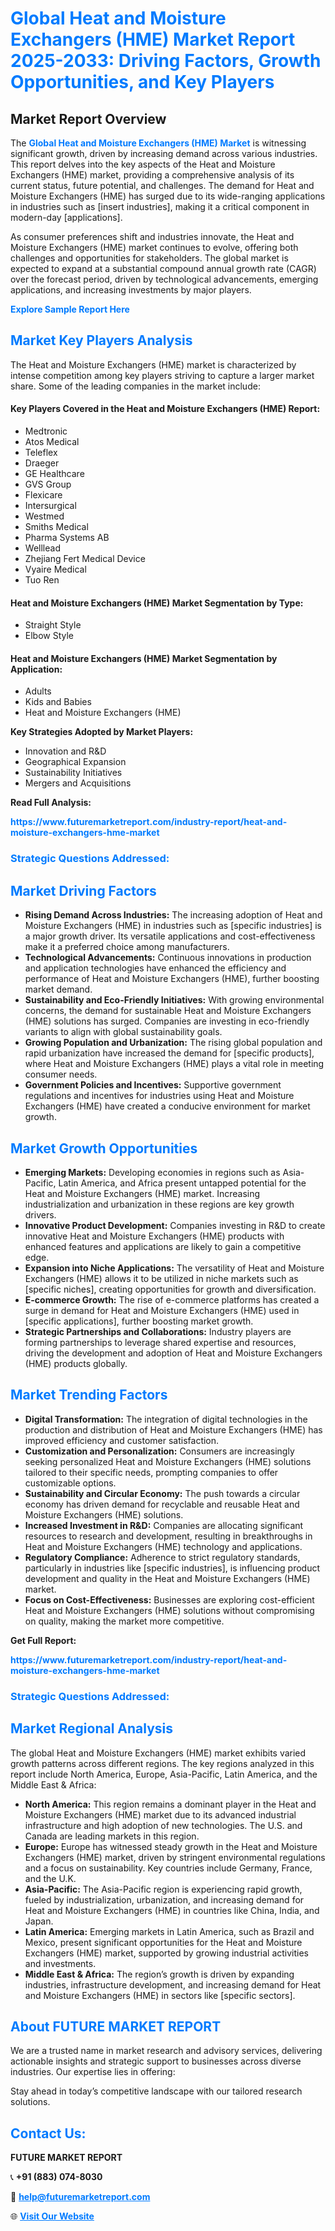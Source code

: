 <h1 style="color: #007BFF;">Global Heat and Moisture Exchangers (HME) Market Report 2025-2033: Driving Factors, Growth Opportunities, and Key Players</h1>

<section id="overview">
<h2>Market Report Overview</h2>
<p>The <a href="https://www.futuremarketreport.com/industry-report/heat-and-moisture-exchangers-hme-market" style="color: #007BFF; text-decoration: none;"><strong>Global Heat and Moisture Exchangers (HME) Market</strong></a> is witnessing significant growth, driven by increasing demand across various industries. This report delves into the key aspects of the Heat and Moisture Exchangers (HME) market, providing a comprehensive analysis of its current status, future potential, and challenges. The demand for Heat and Moisture Exchangers (HME) has surged due to its wide-ranging applications in industries such as [insert industries], making it a critical component in modern-day [applications].</p>
<p>As consumer preferences shift and industries innovate, the Heat and Moisture Exchangers (HME) market continues to evolve, offering both challenges and opportunities for stakeholders. The global market is expected to expand at a substantial compound annual growth rate (CAGR) over the forecast period, driven by technological advancements, emerging applications, and increasing investments by major players.</p>
</section>

<section id="overview">
<p><a href="https://www.futuremarketreport.com/request-sample/reportId=122367" style="color: #007BFF; text-decoration: none;"><strong>Explore Sample Report Here</strong></a></p>
</section>

<section id="key-players">
<h2 style="color: #007BFF;">Market Key Players Analysis</h2>
<p>The Heat and Moisture Exchangers (HME) market is characterized by intense competition among key players striving to capture a larger market share. Some of the leading companies in the market include:</p>
<h4>Key Players Covered in the Heat and Moisture Exchangers (HME) Report:</h4>
<ul><li>Medtronic</li><li>Atos Medical</li><li>Teleflex</li><li>Draeger</li><li>GE Healthcare</li><li>GVS Group</li><li>Flexicare</li><li>Intersurgical</li><li>Westmed</li><li>Smiths Medical</li><li>Pharma Systems AB</li><li>Welllead</li><li>Zhejiang Fert Medical Device</li><li>Vyaire Medical</li><li>Tuo Ren</li></ul>
<h4>Heat and Moisture Exchangers (HME) Market Segmentation by Type:</h4>
<ul><li>Straight Style</li><li>Elbow Style</li></ul>

<h4>Heat and Moisture Exchangers (HME) Market Segmentation by Application:</h4>
<ul><li>Adults</li><li>Kids and Babies</li><li>Heat and Moisture Exchangers (HME)</li></ul>
<p><strong>Key Strategies Adopted by Market Players:</strong></p>
<ul>
<li>Innovation and R&D</li>
<li>Geographical Expansion</li>
<li>Sustainability Initiatives</li>
<li>Mergers and Acquisitions</li>
</ul>
</section>

<section>
<p><strong>Read Full Analysis: </strong></p><a href="https://www.futuremarketreport.com/industry-report/heat-and-moisture-exchangers-hme-market" style="color: #007BFF; text-decoration: none;"><strong>https://www.futuremarketreport.com/industry-report/heat-and-moisture-exchangers-hme-market</strong></a>
<h3 style="color: #007BFF;">Strategic Questions Addressed:</h3>
</section>

<section id="driving-factors">
<h2 style="color: #007BFF;">Market Driving Factors</h2>
<ul>
<li><strong>Rising Demand Across Industries:</strong> The increasing adoption of Heat and Moisture Exchangers (HME) in industries such as [specific industries] is a major growth driver. Its versatile applications and cost-effectiveness make it a preferred choice among manufacturers.</li>
<li><strong>Technological Advancements:</strong> Continuous innovations in production and application technologies have enhanced the efficiency and performance of Heat and Moisture Exchangers (HME), further boosting market demand.</li>
<li><strong>Sustainability and Eco-Friendly Initiatives:</strong> With growing environmental concerns, the demand for sustainable Heat and Moisture Exchangers (HME) solutions has surged. Companies are investing in eco-friendly variants to align with global sustainability goals.</li>
<li><strong>Growing Population and Urbanization:</strong> The rising global population and rapid urbanization have increased the demand for [specific products], where Heat and Moisture Exchangers (HME) plays a vital role in meeting consumer needs.</li>
<li><strong>Government Policies and Incentives:</strong> Supportive government regulations and incentives for industries using Heat and Moisture Exchangers (HME) have created a conducive environment for market growth.</li>
</ul>
</section>

<section id="growth-opportunities">
<h2 style="color: #007BFF;">Market Growth Opportunities</h2>
<ul>
<li><strong>Emerging Markets:</strong> Developing economies in regions such as Asia-Pacific, Latin America, and Africa present untapped potential for the Heat and Moisture Exchangers (HME) market. Increasing industrialization and urbanization in these regions are key growth drivers.</li>
<li><strong>Innovative Product Development:</strong> Companies investing in R&D to create innovative Heat and Moisture Exchangers (HME) products with enhanced features and applications are likely to gain a competitive edge.</li>
<li><strong>Expansion into Niche Applications:</strong> The versatility of Heat and Moisture Exchangers (HME) allows it to be utilized in niche markets such as [specific niches], creating opportunities for growth and diversification.</li>
<li><strong>E-commerce Growth:</strong> The rise of e-commerce platforms has created a surge in demand for Heat and Moisture Exchangers (HME) used in [specific applications], further boosting market growth.</li>
<li><strong>Strategic Partnerships and Collaborations:</strong> Industry players are forming partnerships to leverage shared expertise and resources, driving the development and adoption of Heat and Moisture Exchangers (HME) products globally.</li>
</ul>
</section>

<section id="trending-factors">
<h2 style="color: #007BFF;">Market Trending Factors</h2>
<ul>
<li><strong>Digital Transformation:</strong> The integration of digital technologies in the production and distribution of Heat and Moisture Exchangers (HME) has improved efficiency and customer satisfaction.</li>
<li><strong>Customization and Personalization:</strong> Consumers are increasingly seeking personalized Heat and Moisture Exchangers (HME) solutions tailored to their specific needs, prompting companies to offer customizable options.</li>
<li><strong>Sustainability and Circular Economy:</strong> The push towards a circular economy has driven demand for recyclable and reusable Heat and Moisture Exchangers (HME) solutions.</li>
<li><strong>Increased Investment in R&D:</strong> Companies are allocating significant resources to research and development, resulting in breakthroughs in Heat and Moisture Exchangers (HME) technology and applications.</li>
<li><strong>Regulatory Compliance:</strong> Adherence to strict regulatory standards, particularly in industries like [specific industries], is influencing product development and quality in the Heat and Moisture Exchangers (HME) market.</li>
<li><strong>Focus on Cost-Effectiveness:</strong> Businesses are exploring cost-efficient Heat and Moisture Exchangers (HME) solutions without compromising on quality, making the market more competitive.</li>
</ul>
</section>

<section>
<p><strong>Get Full Report: </strong></p><a href="https://www.futuremarketreport.com/industry-report/heat-and-moisture-exchangers-hme-market" style="color: #007BFF; text-decoration: none;"><strong>https://www.futuremarketreport.com/industry-report/heat-and-moisture-exchangers-hme-market</strong></a>
<h3 style="color: #007BFF;">Strategic Questions Addressed:</h3>
</section>


<section id="regional-analysis">
<h2 style="color: #007BFF;">Market Regional Analysis</h2>
<p>The global Heat and Moisture Exchangers (HME) market exhibits varied growth patterns across different regions. The key regions analyzed in this report include North America, Europe, Asia-Pacific, Latin America, and the Middle East & Africa:</p>
<ul>
<li><strong>North America:</strong> This region remains a dominant player in the Heat and Moisture Exchangers (HME) market due to its advanced industrial infrastructure and high adoption of new technologies. The U.S. and Canada are leading markets in this region.</li>
<li><strong>Europe:</strong> Europe has witnessed steady growth in the Heat and Moisture Exchangers (HME) market, driven by stringent environmental regulations and a focus on sustainability. Key countries include Germany, France, and the U.K.</li>
<li><strong>Asia-Pacific:</strong> The Asia-Pacific region is experiencing rapid growth, fueled by industrialization, urbanization, and increasing demand for Heat and Moisture Exchangers (HME) in countries like China, India, and Japan.</li>
<li><strong>Latin America:</strong> Emerging markets in Latin America, such as Brazil and Mexico, present significant opportunities for the Heat and Moisture Exchangers (HME) market, supported by growing industrial activities and investments.</li>
<li><strong>Middle East & Africa:</strong> The region’s growth is driven by expanding industries, infrastructure development, and increasing demand for Heat and Moisture Exchangers (HME) in sectors like [specific sectors].</li>
</ul>
</section>

<footer>
<h2 style="color: #007BFF;">About FUTURE MARKET REPORT</h2>
<p>We are a trusted name in market research and advisory services, delivering actionable insights and strategic support to businesses across diverse industries. Our expertise lies in offering:</p>

<p>Stay ahead in today’s competitive landscape with our tailored research solutions.</p>

<h2 style="color: #007BFF;">Contact Us:</h2>
<p><strong>FUTURE MARKET REPORT</strong></p>
<p>📞 <strong>+91 (883) 074-8030</strong></p>
<p>📧 <strong><a href="mailto:help@futuremarketreport.com" style="color: #007BFF;">help@futuremarketreport.com</a></strong></p>
<p>🌐 <strong><a href="https://www.futuremarketreport.com/" style="color: #007BFF;">Visit Our Website</a></strong></p>
</footer>